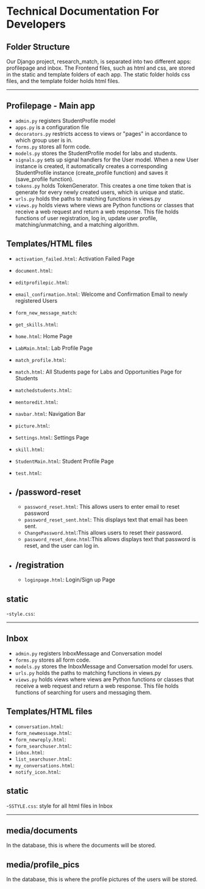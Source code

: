 # Technical Documentation For Developers

## Folder Structure
Our Django project, research_match, is separated into two different apps: profilepage and inbox. The Frontend files, such as html and css, are stored in the static and template folders of each app. The static folder holds css files, and the template folder holds html files.

---
## Profilepage - Main app

- `admin.py` registers StudentProfile model
- `apps.py` is a configuration file
- `decorators.py` restricts access to views or "pages" in accordance to which group user is in.
- `forms.py` stores all form code.
- `models.py` stores the StudentProfile model for labs and students.
- `signals.py` sets up signal handlers for the User model. When a new User instance is created, it automatically creates a corresponding StudentProfile instance (create_profile function) and saves it (save_profile function).
- `tokens.py` holds TokenGenerator. This creates a one time token that is generate for every newly created users, which is unique and static.
- `urls.py` holds the paths to matching functions in views.py
- `views.py` holds views where views are Python functions or classes that receive a web request and return a web response. This file holds functions of user registration, log in, update user profile, matching/unmatching, and a matching algorithm.

## Templates/HTML files

- `activation_failed.html`: Activation Failed Page
- `document.html`: 
- `editprofilepic.html`:
- `email_confirmation.html`: Welcome and Confirmation Email to newly registered Users
- `form_new_message_match`:
- `get_skills.html`:
- `home.html`: Home Page
- `LabMain.html`: Lab Profile Page
- `match_profile.html`:
- `match.html`: All Students page for Labs and Opportunities Page for Students
- `matchedstudents.html`:
- `mentoredit.html`:
- `navbar.html`: Navigation Bar
- `picture.html`:
- `Settings.html`: Settings Page
- `skill.html`:
- `StudentMain.html`: Student Profile Page
- `test.html`:

- ## /password-reset
    - `password_reset.html`: This allows users to enter email to reset password  
    - `password_reset_sent.html`: This displays text that email has been sent.  
    - `ChangePassword.html`:This allows users to reset their password. 
    - `password_reset_done.html`:This allows displays text that password is reset, and the user can log in.

- ## /registration
    - `loginpage.html`: Login/Sign up Page
  
## static
-`style.css`:

---
## Inbox

- `admin.py` registers InboxMessage and Conversation model
- `forms.py` stores all form code.
- `models.py` stores the InboxMessage and Conversation model for users.
- `urls.py` holds the paths to matching functions in views.py
- `views.py` holds views where views are Python functions or classes that receive a web request and return a web response. This file holds functions of searching for users and messaging them.

## Templates/HTML files
- `conversation.html`:
- `form_newmessage.html`:
- `form_newreply.html`:
- `form_searchuser.html`:
- `inbox.html`:
- `list_searchuser.html`:
- `my_conversations.html`:
- `notify_icon.html`:

## static
-`SSTYLE.css`: style for all html files in Inbox

---

## media/documents
In the database, this is where the documents will be stored.

## media/profile_pics
In the database, this is where the profile pictures of the users will be stored.


